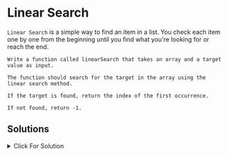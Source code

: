 # Linear Search

`Linear Search` is a simple way to find an item in a list. You check each item one by one from the beginning until you find what you're looking for or reach the end.

```
Write a function called linearSearch that takes an array and a target value as input.

The function should search for the target in the array using the linear search method.

If the target is found, return the index of the first occurrence.

If not found, return -1.
```

## Solutions

<details>
  <summary>Click For Solution</summary>

```JS
let arr = [4, 9, 1, 0, 2]

function linearSearch(arr, target) {
    for (let i = 0; i < arr.length; i++) {
        if (arr[i] === target) {
            return i
        }
    }
    return -1
}

const result = linearSearch(arr, 0)
console.log(result)
```

</details>

